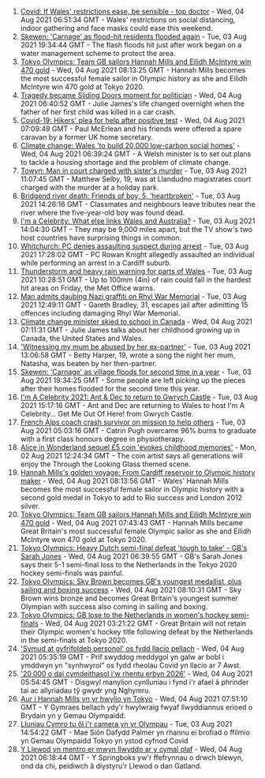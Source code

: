 1. [Covid: If Wales' restrictions ease, be sensible - top doctor](https://www.bbc.co.uk/news/uk-wales-58074305) - Wed, 04 Aug 2021 06:51:34 GMT - Wales' restrictions on social distancing, indoor gathering and face masks could ease this weekend.
2. [Skewen: 'Carnage' as flood-hit residents flooded again](https://www.bbc.co.uk/news/uk-wales-58077730) - Tue, 03 Aug 2021 19:34:44 GMT - The flash floods hit just after work began on a water management scheme to protect the area.
3. [Tokyo Olympics: Team GB sailors Hannah Mills and Eilidh McIntyre win 470 gold](https://www.bbc.co.uk/sport/olympics/58083440) - Wed, 04 Aug 2021 08:13:25 GMT - Hannah Mills becomes the most successful female sailor in Olympic history as she and Eilidh McIntyre win 470 gold at Tokyo 2020.
4. [Tragedy became Sliding Doors moment for politician](https://www.bbc.co.uk/news/uk-wales-politics-58058218) - Wed, 04 Aug 2021 06:40:52 GMT - Julie James's life changed overnight when the father of her first child was killed in a car crash.
5. [Covid-19: Hikers' plea for help after positive test](https://www.bbc.co.uk/news/uk-northern-ireland-58075183) - Wed, 04 Aug 2021 07:09:49 GMT - Paul McErlean and his friends were offered a spare caravan by a former UK home secretary.
6. [Climate change: Wales 'to build 20,000 low-carbon social homes'](https://www.bbc.co.uk/news/uk-wales-58078894) - Wed, 04 Aug 2021 06:39:24 GMT - A Welsh minister is to set out plans to tackle a housing shortage and the problem of climate change.
7. [Towyn: Man in court charged with sister's murder](https://www.bbc.co.uk/news/uk-wales-58068097) - Tue, 03 Aug 2021 11:07:45 GMT - Matthew Selby, 19, was at Llandudno magistrates court charged with the murder at a holiday park.
8. [Bridgend river death: Friends of boy, 5, 'heartbroken'](https://www.bbc.co.uk/news/uk-wales-58069625) - Tue, 03 Aug 2021 14:26:16 GMT - Classmates and neighbours leave tributes near the river where the five-year-old boy was found dead.
9. [I'm a Celebrity: What else links Wales and Australia?](https://www.bbc.co.uk/news/uk-wales-58075201) - Tue, 03 Aug 2021 14:04:30 GMT - They may be 9,000 miles apart, but the TV show's two host countries have surprising things in common.
10. [Whitchurch: PC denies assaulting suspect during arrest](https://www.bbc.co.uk/news/uk-wales-58077079) - Tue, 03 Aug 2021 17:28:02 GMT - PC Rowan Knight allegedly assaulted an individual while performing an arrest in a Cardiff suburb.
11. [Thunderstorm and heavy rain warning for parts of Wales](https://www.bbc.co.uk/news/uk-wales-58071768) - Tue, 03 Aug 2021 10:28:51 GMT - Up to 100mm (4in) of rain could fall in the hardest hit areas on Friday, the Met Office warns.
12. [Man admits daubing Nazi graffiti on Rhyl War Memorial](https://www.bbc.co.uk/news/uk-wales-58071770) - Tue, 03 Aug 2021 12:49:11 GMT - Gareth Bradley, 31, escapes jail after admitting 15 offences including damaging Rhyl War Memorial.
13. [Climate change minister skied to school in Canada](https://www.bbc.co.uk/news/uk-wales-58083390) - Wed, 04 Aug 2021 07:11:31 GMT - Julie James talks about her childhood growing up in Canada, the United States and Wales.
14. ['Witnessing my mum be abused by her ex-partner'](https://www.bbc.co.uk/news/uk-58063101) - Tue, 03 Aug 2021 13:06:58 GMT - Betty Harper, 19, wrote a song the night her mum, Natasha, was beaten by her then-partner.
15. [Skewen: 'Carnage' as village floods for second time in a year](https://www.bbc.co.uk/news/uk-wales-58080833) - Tue, 03 Aug 2021 19:34:25 GMT - Some people are left picking up the pieces after their homes flooded for the second time this year.
16. [I'm A Celebrity 2021: Ant & Dec to return to Gwrych Castle](https://www.bbc.co.uk/news/uk-wales-58071771) - Tue, 03 Aug 2021 15:17:16 GMT - Ant and Dec are returning to Wales to host I'm A Celebrity... Get Me Out Of Here! from Gwrych Castle.
17. [French Alps coach crash survivor on mission to help others](https://www.bbc.co.uk/news/uk-wales-58065023) - Tue, 03 Aug 2021 05:03:16 GMT - Catrin Pugh overcame 96% burns to graduate with a first class honours degree in physiotherapy.
18. [Alice in Wonderland sequel £5 coin 'evokes childhood memories'](https://www.bbc.co.uk/news/uk-wales-58055788) - Mon, 02 Aug 2021 12:24:34 GMT - The coin artist says all generations will enjoy the Through the Looking Glass themed scene.
19. [Hannah Mills's golden voyage: From Cardiff reservoir to Olympic history maker](https://www.bbc.co.uk/sport/olympics/58023441) - Wed, 04 Aug 2021 08:13:56 GMT - Wales' Hannah Mills becomes the most successful female sailor in Olympic history with a second gold medal in Tokyo to add to Rio success and London 2012 silver.
20. [Tokyo Olympics: Team GB sailors Hannah Mills and Eilidh McIntyre win 470 gold](https://www.bbc.co.uk/sport/av/olympics/58083051) - Wed, 04 Aug 2021 07:43:43 GMT - Hannah Mills became Great Britain's most successful female Olympic sailor as she and Eilidh McIntyre won 470 gold at Tokyo 2020.
21. [Tokyo Olympics: Heavy Dutch semi-final defeat 'tough to take' - GB's Sarah Jones](https://www.bbc.co.uk/sport/av/olympics/58084222) - Wed, 04 Aug 2021 06:39:55 GMT - GB's Sarah Jones says their 5-1 semi-final loss to the Netherlands in the Tokyo 2020 hockey semi-finals was painful.
22. [Tokyo Olympics: Sky Brown becomes GB's youngest medallist, plus sailing and boxing success](https://www.bbc.co.uk/sport/olympics/58082545) - Wed, 04 Aug 2021 08:10:31 GMT - Sky Brown wins bronze and becomes Great Britain's youngest summer Olympian with success also coming in sailing and boxing.
23. [Tokyo Olympics: GB lose to the Netherlands in women's hockey semi-finals](https://www.bbc.co.uk/sport/olympics/58081905) - Wed, 04 Aug 2021 03:21:22 GMT - Great Britain will not retain their Olympic women's hockey title following defeat by the Netherlands in the semi-finals at Tokyo 2020.
24. ['Symud at gyfrifoldeb personol' os fydd llacio pellach](https://www.bbc.co.uk/newyddion/58078760) - Wed, 04 Aug 2021 05:35:19 GMT - Prif swyddog meddygol yn galw ar bobl i ymddwyn yn "synhwyrol" os fydd rheolau Covid yn llacio ar 7 Awst.
25. ['20,000 o dai cymdeithasol i'w rhentu erbyn 2026'](https://www.bbc.co.uk/newyddion/58078761) - Wed, 04 Aug 2021 05:54:45 GMT - Disgwyl manylion cynlluniau i fynd i'r afael â phrinder tai ac allyriadau tŷ gwydr yng Nghymru.
26. [Aur i Hannah Mills yn yr hwylio yn Tokyo](https://www.bbc.co.uk/newyddion/58084682) - Wed, 04 Aug 2021 07:51:10 GMT - Y Gymraes bellach ydy'r hwylwraig fwyaf llwyddiannus erioed o Brydain yn y Gemau Olympaidd.
27. [Lluniau Cymro tu ôl i'r camera yn yr Olympau](https://www.bbc.co.uk/newyddion/58074325) - Tue, 03 Aug 2021 14:54:22 GMT - Mae Siôn Dafydd Palmer yn rhannu ei brofiad o ffilmio yn Gemau Olympaidd Tokyo yn ystod cyfnod Covid
28. [Y Llewod yn mentro er mwyn llwyddo ar y cymal olaf](https://www.bbc.co.uk/newyddion/58075694) - Wed, 04 Aug 2021 06:18:44 GMT - Y Springboks yw'r ffefrynnau o drwch blewyn, ond da chi, peidiwch â diystyru'r Llewod o dan Gatland.
